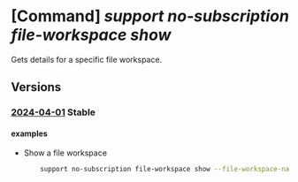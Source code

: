 # [Command] _support no-subscription file-workspace show_

Gets details for a specific file workspace.

## Versions

### [2024-04-01](/Resources/mgmt-plane/L3Byb3ZpZGVycy9taWNyb3NvZnQuc3VwcG9ydC9maWxld29ya3NwYWNlcy97fQ==/2024-04-01.xml) **Stable**

<!-- mgmt-plane /providers/microsoft.support/fileworkspaces/{} 2024-04-01 -->

#### examples

- Show a file workspace
    ```bash
        support no-subscription file-workspace show --file-workspace-name "TestWorkspaceName"
    ```
